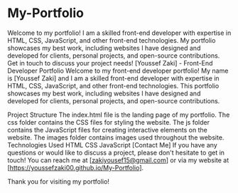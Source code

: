 # My-Portfolio
Welcome to my portfolio! I am a skilled front-end developer with expertise in HTML, CSS, JavaScript, and other front-end technologies. My portfolio showcases my best work, including websites I have designed and developed for clients, personal projects, and open-source contributions. Get in touch to discuss your project needs!
[Youssef Zaki] - Front-End Developer Portfolio
Welcome to my front-end developer portfolio! My name is [Youssef Zaki] and I am a skilled front-end developer with expertise in HTML, CSS, JavaScript, and other front-end technologies. This portfolio showcases my best work, including websites I have designed and developed for clients, personal projects, and open-source contributions.

Project Structure
The index.html file is the landing page of my portfolio.
The css folder contains the CSS files for styling the website.
The js folder contains the JavaScript files for creating interactive elements on the website.
The images folder contains images used throughout the website.
Technologies Used
HTML
CSS
JavaScript
[Contact Me]
If you have any questions or would like to discuss a project, please don't hesitate to get in touch! You can reach me at [zakiyousef15@gmail.com] or via my website at [https://youssefzaki00.github.io/My-Portfolio].

Thank you for visiting my portfolio!
